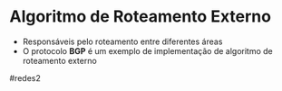 
# Algoritmo de Roteamento Externo

- Responsáveis pelo roteamento entre diferentes áreas
- O protocolo **BGP** é um exemplo de implementação de algoritmo de roteamento externo


#redes2

